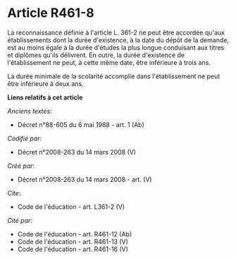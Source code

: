 # Article R461-8

La reconnaissance définie à l'article L. 361-2 ne peut être accordée qu'aux établissements dont la durée d'existence, à la
date du dépôt de la demande, est au moins égale à la durée d'études la plus longue conduisant aux titres et diplômes qu'ils
délivrent. En outre, la durée d'existence de l'établissement ne peut, à cette même date, être inférieure à trois ans. 

La durée minimale de la scolarité accomplie dans l'établissement ne peut être inférieure à deux ans.

**Liens relatifs à cet article**

_Anciens textes_:

  - Décret n°88-605 du 6 mai 1988 - art. 1 (Ab)

_Codifié par_:

  - Décret n°2008-263 du 14 mars 2008 (V)

_Créé par_:

  - Décret n°2008-263 du 14 mars 2008 - art. (V)

_Cite_:

  - Code de l'éducation - art. L361-2 (V)

_Cité par_:

  - Code de l'éducation - art. R461-12 (Ab)
  - Code de l'éducation - art. R461-13 (V)
  - Code de l'éducation - art. R461-16 (V)
